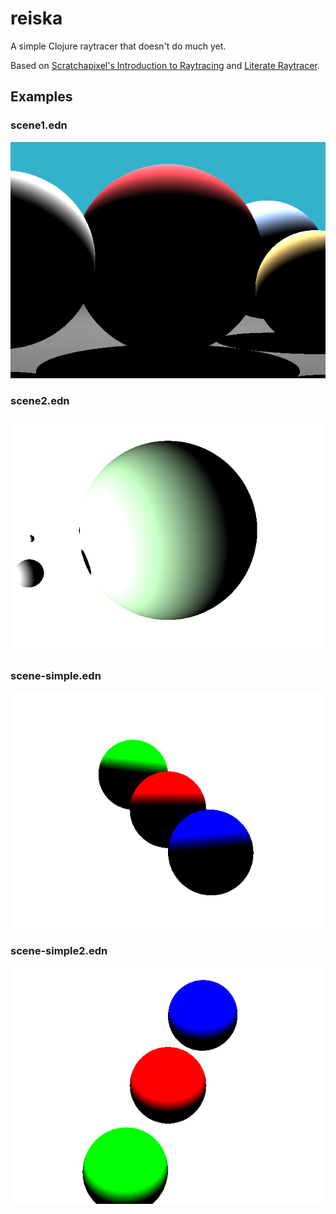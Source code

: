 # reiska
A simple Clojure raytracer that doesn't do much yet.

Based on [Scratchapixel's Introduction to Raytracing](https://www.scratchapixel.com/lessons/3d-basic-rendering/introduction-to-ray-tracing/how-does-it-work.html)
and [Literate Raytracer](https://github.com/tmcw/literate-raytracer).

## Examples

### scene1.edn
![Scene 1](scene1.png)

### scene2.edn
![Scene 2](scene2.png)

### scene-simple.edn
![Scene simple](scene-simple.png)

### scene-simple2.edn
![Scene simple 2](scene-simple2.png)
